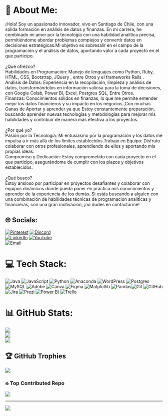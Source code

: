 # 💫 About Me:
¡Hola! Soy un apasionado innovador, vivo en Santiago de Chile, con una sólida formación en análisis de datos y finanzas. En mi carrera, he combinado mi amor por la tecnología con una habilidad analítica precisa, permitiéndome abordar problemas complejos y convertir datos en decisiones estratégicas.Mi objetivo es sobresalir en el campo de la programación y el análisis de datos, aportando valor a cada proyecto en el que participo.<br><br>¿Qué ofrezco?<br>Habilidades en Programación: Manejo de lenguajes como Python, Ruby, HTML, CSS, Bootstrap, JQuery , entre Otros y el frameworks Rails .<br>Análisis de Datos: Experiencia en la recopilación, limpieza y análisis de datos, transformándolos en información valiosa para la toma de decisiones, con Google Colab, Power BI, Excel, Postgres SQL, Entre Otros.<br>Finanzas: Conocimientos sólidos en finanzas, lo que me permite entender mejor los datos financieros y su impacto en los negocios.,Con muchas Ganas de Aportar y aprender ya que Estoy constantemente preparación, buscando aprender nuevas tecnologías y metodologías para mejorar mis habilidades y contribuir de manera más efectiva a los proyectos.<br><br>¿Por qué yo?<br>Pasión por la Tecnología: Mi entusiasmo por la programación y los datos me impulsa a ir más allá de los límites establecidos.Trabajo en Equipo: Disfruto colaborar con otros profesionales, aprendiendo de ellos y aportando mis propias ideas.<br>Compromiso y Dedicación: Estoy comprometido con cada proyecto en el que participo, asegurándome de cumplir con los plazos y objetivos establecidos.<br><br>¿Qué busco?<br>Estoy ansioso por participar en proyectos desafiantes y colaborar con equipos dinámicos donde pueda poner en práctica mis conocimientos y aprender de la experiencia de los demás. Si estás buscando a alguien con una combinación de habilidades técnicas de programacion analiticas y financieras, con una gran motivación, ¡no dudes en contactarme!


## 🌐 Socials:
[![Pinterest](https://img.shields.io/badge/Pinterest-%23E60023.svg?logo=Pinterest&logoColor=white)](https://pinterest.com/angeltroncoso) 
[![Discord](https://img.shields.io/badge/Discord-%237289DA.svg?logo=discord&logoColor=white)](https://discord.gg/angelgabriel1439)  
[![LinkedIn](https://img.shields.io/badge/LinkedIn-%230077B5.svg?logo=linkedin&logoColor=white)](https://linkedin.com/in/angeltroncoso) 
[![YouTube](https://img.shields.io/badge/YouTube-%23FF0000.svg?logo=YouTube&logoColor=white)](https://youtube.com/@angeltroncoso)  
[![Email](https://img.shields.io/badge/Outlook-%230078D4.svg?logo=microsoft-outlook&logoColor=white)](mailto:angeltroncoso2019@outlook.es) 



# 💻 Tech Stack:
![Java](https://img.shields.io/badge/java-%23ED8B00.svg?style=for-the-badge&logo=openjdk&logoColor=white) ![JavaScript](https://img.shields.io/badge/javascript-%23323330.svg?style=for-the-badge&logo=javascript&logoColor=%23F7DF1E) ![Python](https://img.shields.io/badge/python-3670A0?style=for-the-badge&logo=python&logoColor=ffdd54) ![Anaconda](https://img.shields.io/badge/Anaconda-%2344A833.svg?style=for-the-badge&logo=anaconda&logoColor=white) ![WordPress](https://img.shields.io/badge/WordPress-%23117AC9.svg?style=for-the-badge&logo=WordPress&logoColor=white) ![Postgres](https://img.shields.io/badge/postgres-%23316192.svg?style=for-the-badge&logo=postgresql&logoColor=white) ![MySQL](https://img.shields.io/badge/mysql-4479A1.svg?style=for-the-badge&logo=mysql&logoColor=white) ![Adobe](https://img.shields.io/badge/adobe-%23FF0000.svg?style=for-the-badge&logo=adobe&logoColor=white) ![Canva](https://img.shields.io/badge/Canva-%2300C4CC.svg?style=for-the-badge&logo=Canva&logoColor=white) ![Figma](https://img.shields.io/badge/figma-%23F24E1E.svg?style=for-the-badge&logo=figma&logoColor=white) ![Matplotlib](https://img.shields.io/badge/Matplotlib-%23ffffff.svg?style=for-the-badge&logo=Matplotlib&logoColor=black) ![Pandas](https://img.shields.io/badge/pandas-%23150458.svg?style=for-the-badge&logo=pandas&logoColor=white)![Git](https://img.shields.io/badge/git-%23F05033.svg?style=for-the-badge&logo=git&logoColor=white) ![GitHub](https://img.shields.io/badge/github-%23121011.svg?style=for-the-badge&logo=github&logoColor=white)![Jira](https://img.shields.io/badge/jira-%230A0FFF.svg?style=for-the-badge&logo=jira&logoColor=white) ![Prezi](https://img.shields.io/badge/Prezi-%23000000.svg?style=for-the-badge&logo=Prezi&logoColor=white) ![Power Bi](https://img.shields.io/badge/power_bi-F2C811?style=for-the-badge&logo=powerbi&logoColor=black) ![Trello](https://img.shields.io/badge/Trello-%23026AA7.svg?style=for-the-badge&logo=Trello&logoColor=white)


# 📊 GitHub Stats:
![](https://github-readme-stats.vercel.app/api?username=angeltroncoso&theme=dark&hide_border=false&include_all_commits=false&count_private=false)<br/>
![](https://github-readme-streak-stats.herokuapp.com/?user=angeltroncoso&theme=dark&hide_border=false)<br/>
![](https://github-readme-stats.vercel.app/api/top-langs/?username=angeltroncoso&theme=dark&hide_border=false&include_all_commits=false&count_private=false&layout=compact)

## 🏆 GitHub Trophies
![](https://github-profile-trophy.vercel.app/?username=angeltroncoso&theme=radical&no-frame=false&no-bg=true&margin-w=4)

### 🔝 Top Contributed Repo
![](https://github-contributor-stats.vercel.app/api?username=angeltroncoso&limit=5&theme=dark&combine_all_yearly_contributions=true)

---
[![](https://visitcount.itsvg.in/api?id=angeltroncoso&icon=0&color=0)](https://visitcount.itsvg.in)

<!-- Proudly created with GPRM ( https://gprm.itsvg.in ) -->
